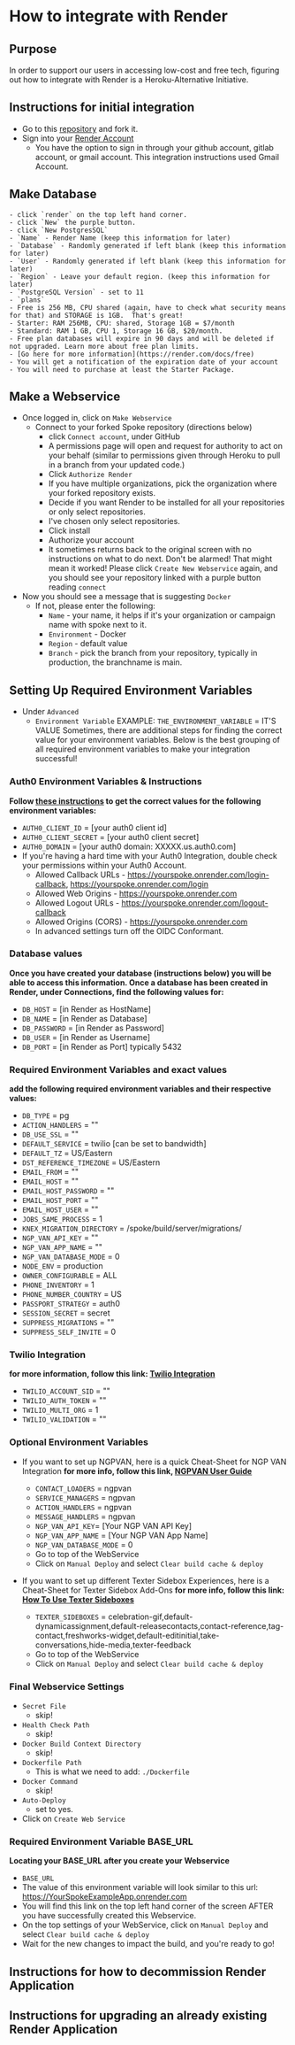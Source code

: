# How to integrate with Render

## Purpose
In order to support our users in accessing low-cost and free tech, figuring out how to integrate with Render is a Heroku-Alternative Initiative.

## Instructions for initial integration
- Go to this [repository](https://github.com/MoveOnOrg/Spoke) and fork it.
- Sign into your [Render Account](https://render.com/)
    - You have the option to sign in through your github account, gitlab account, or gmail account.  This integration instructions used Gmail Account.

## Make Database
    - click `render` on the top left hand corner.
    - click `New` the purple button.
    - click `New PostgresSQL`
    - `Name` - Render Name (keep this information for later)
    - `Database` - Randomly generated if left blank (keep this information for later)
    - `User` - Randomly generated if left blank (keep this information for later)
    - `Region` - Leave your default region. (keep this information for later)
    - `PostgreSQL Version` - set to 11
    - `plans`
    - Free is 256 MB, CPU shared (again, have to check what security means for that) and STORAGE is 1GB.  That's great!
    - Starter: RAM 256MB, CPU: shared, Storage 1GB = $7/month
    - Standard: RAM 1 GB, CPU 1, Storage 16 GB, $20/month.
    - Free plan databases will expire in 90 days and will be deleted if not upgraded. Learn more about free plan limits.
    - [Go here for more information](https://render.com/docs/free)
    - You will get a notification of the expiration date of your account
    - You will need to purchase at least the Starter Package.

## Make a Webservice
- Once logged in, click on `Make Webservice`
  - Connect to your forked Spoke repository (directions below)
    - click `Connect account`, under GitHub
    - A permissions page will open and request for authority to act on your behalf (similar to permissions given through Heroku to pull in a branch from your updated code.)
    - Click `Authorize Render`
    - If you have multiple organizations, pick the organization where your forked repository exists.
    - Decide if you want Render to be installed for all your repositories or only select repositories.
    - I've chosen only select repositories.
    - Click install
    - Authorize your account
    - It sometimes returns back to the original screen with no instructions on what to do next.  Don't be alarmed! That might mean it worked! Please click `Create New Webservice` again, and you should see your repository linked with a purple button reading `connect`
- Now you should see a message that is suggesting `Docker`
  - If not, please enter the following:
    - `Name` - your name, it helps if it's your organization or campaign name with spoke next to it.
    - `Environment` - Docker
    - `Region` - default value
    - `Branch` - pick the branch from your repository, typically in production, the branchname is main.

## Setting Up Required Environment Variables
- Under `Advanced`
  - `Environment Variable`
    EXAMPLE:  `THE_ENVIRONMENT_VARIABLE` = IT'S VALUE
    Sometimes, there are additional steps for finding the correct value for your environment variables.  Below is the best grouping of all required environment variables to make your integration successful!

### Auth0 Environment Variables & Instructions
**Follow [these instructions](https://moveonorg.github.io/Spoke/#/HOWTO_HEROKU_DEPLOY?id=instructions-for-auth0-configuration-variable-setup) to get the correct values for the following environment variables:**
  - `AUTH0_CLIENT_ID` = [your auth0 client id]
  - `AUTH0_CLIENT_SECRET` = [your auth0 client secret]
  - `AUTH0_DOMAIN` = [your auth0 domain: XXXXX.us.auth0.com]
  - If you're having a hard time with your Auth0 Integration, double check your permissions within your Auth0 Account.
    - Allowed Callback URLs - https://yourspoke.onrender.com/login-callback, https://yourspoke.onrender.com/login
    - Allowed Web Origins - https://yourspoke.onrender.com
    - Allowed Logout URLs - https://yourspoke.onrender.com/logout-callback
    - Allowed Origins (CORS) - https://yourspoke.onrender.com
    - In advanced settings turn off the OIDC Conformant.
### Database values
**Once you have created your database (instructions below) you will be able to access this information.  Once a database has been created in Render, under Connections, find the following values for:**
  - `DB_HOST` = [in Render as HostName]
  - `DB_NAME` = [in Render as Database]
  - `DB_PASSWORD` = [in Render as Password]
  - `DB_USER` = [in Render as Username]
  - `DB_PORT` = [in Render as Port] typically 5432

### Required Environment Variables and exact values  
**add the following required environment variables and their respective values:**
  - `DB_TYPE` = pg
  - `ACTION_HANDLERS` = ""
  - `DB_USE_SSL` = ""
  - `DEFAULT_SERVICE` = twilio [can be set to bandwidth]
  - `DEFAULT_TZ` = US/Eastern
  - `DST_REFERENCE_TIMEZONE` = US/Eastern
  - `EMAIL_FROM` = ""
  - `EMAIL_HOST` = ""
  - `EMAIL_HOST_PASSWORD` = ""
  - `EMAIL_HOST_PORT` = ""
  - `EMAIL_HOST_USER` = ""
  - `JOBS_SAME_PROCESS` = 1
  - `KNEX_MIGRATION_DIRECTORY` = /spoke/build/server/migrations/
  - `NGP_VAN_API_KEY` = ""
  - `NGP_VAN_APP_NAME` = ""
  - `NGP_VAN_DATABASE_MODE` = 0
  - `NODE_ENV` = production
  - `OWNER_CONFIGURABLE` = ALL
  - `PHONE_INVENTORY` = 1
  - `PHONE_NUMBER_COUNTRY` = US
  - `PASSPORT_STRATEGY` = auth0
  - `SESSION_SECRET` = secret
  - `SUPPRESS_MIGRATIONS` = ""
  - `SUPPRESS_SELF_INVITE` = 0

### Twilio Integration
__for more information, follow this link: [Twilio Integration](https://moveonorg.github.io/Spoke/#/HOWTO_INTEGRATE_TWILIO?id=twilio-integration)__
  - `TWILIO_ACCOUNT_SID` = ""
  - `TWILIO_AUTH_TOKEN` = ""
  - `TWILIO_MULTI_ORG` = 1
  - `TWILIO_VALIDATION` = ""

### Optional Environment Variables

- If you want to set up NGPVAN, here is a quick Cheat-Sheet for NGP VAN Integration
__for more info, follow this link, [NGPVAN User Guide](https://moveonorg.github.io/Spoke/#/REFERENCE-NGPVAN_user_guide?id=ngpvan-integration-user-guide)__
    - `CONTACT_LOADERS` = ngpvan
    - `SERVICE_MANAGERS` = ngpvan
    - `ACTION_HANDLERS` = ngpvan
    - `MESSAGE_HANDLERS` = ngpvan
    - `NGP_VAN_API_KEY`= [Your NGP VAN API Key]
    - `NGP_VAN_APP_NAME` = [Your NGP VAN App Name]
    - `NGP_VAN_DATABASE_MODE` = 0
    - Go to top of the WebService
    - Click on `Manual Deploy` and select `Clear build cache & deploy`

- If you want to set up different Texter Sidebox Experiences, here is a Cheat-Sheet for Texter Sidebox Add-Ons
__for more info, follow this link: [How To Use Texter Sideboxes](https://moveonorg.github.io/Spoke/#/HOWTO-use-texter-sideboxes)__
    - `TEXTER_SIDEBOXES` = celebration-gif,default-dynamicassignment,default-releasecontacts,contact-reference,tag-contact,freshworks-widget,default-editinitial,take-conversations,hide-media,texter-feedback
    - Go to top of the WebService
    - Click on `Manual Deploy` and select `Clear build cache & deploy`

### Final Webservice Settings
- `Secret File`
  - skip!
- `Health Check Path`
  - skip!
- `Docker Build Context Directory`
  - skip!
- `Dockerfile Path`
  - This is what we need to add: `./Dockerfile`
- `Docker Command`
  - skip!
- `Auto-Deploy`
  - set to yes.
- Click on `Create Web Service`

### Required Environment Variable BASE_URL
**Locating your BASE_URL after you create your Webservice**
- `BASE_URL`
- The value of this environment variable will look similar to this url: https://YourSpokeExampleApp.onrender.com
- You will find this link on the top left hand corner of the screen AFTER you have successfully created this Webservice.
- On the top settings of your WebService, click on `Manual Deploy` and select `Clear build cache & deploy`
- Wait for the new changes to impact the build, and you're ready to go!

## Instructions for how to decommission Render Application

## Instructions for upgrading an already existing Render Application
